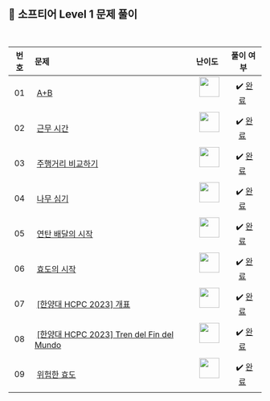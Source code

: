 ## 📂 소프티어 Level 1 문제 풀이

<br>

| **번호** | **문제** | **난이도** | **풀이 여부** |
|:--------:|:--------|:----------:|:-----------:|
| 01 | &nbsp;[A+B](https://softeer.ai/practice/6295)&nbsp;&nbsp; | &nbsp;&nbsp;<img src="https://github.com/yuuforest/Baekjoon/assets/97596022/02b28ded-9d18-4c60-a75b-3b112d11d941" width="40"/>&nbsp;&nbsp; | &nbsp;✔️ [완료](https://github.com/yuuforest/Softeer/blob/main/python/Level%201/A%2BB.py)&nbsp; |
| 02 | &nbsp;[근무 시간](https://softeer.ai/practice/6254)&nbsp;&nbsp; | &nbsp;&nbsp;<img src="https://github.com/yuuforest/Baekjoon/assets/97596022/02b28ded-9d18-4c60-a75b-3b112d11d941" width="40"/>&nbsp;&nbsp; | &nbsp;✔️ [완료](https://github.com/yuuforest/Softeer/blob/main/python/Level%201/%EA%B7%BC%EB%AC%B4%20%EC%8B%9C%EA%B0%84.py)&nbsp; |
| 03 | &nbsp;[주행거리 비교하기](https://softeer.ai/practice/6253)&nbsp;&nbsp; | &nbsp;&nbsp;<img src="https://github.com/yuuforest/Baekjoon/assets/97596022/02b28ded-9d18-4c60-a75b-3b112d11d941" width="40"/>&nbsp;&nbsp; | &nbsp;✔️ [완료](https://github.com/yuuforest/Softeer/blob/main/python/Level%201/%EC%A3%BC%ED%96%89%EA%B1%B0%EB%A6%AC%20%EB%B9%84%EA%B5%90%ED%95%98%EA%B8%B0.py)&nbsp; |
| 04 | &nbsp;[나무 심기](https://softeer.ai/practice/7353)&nbsp;&nbsp; | &nbsp;&nbsp;<img src="https://github.com/yuuforest/Baekjoon/assets/97596022/02b28ded-9d18-4c60-a75b-3b112d11d941" width="40"/>&nbsp;&nbsp; | &nbsp;✔️ [완료](https://github.com/yuuforest/Softeer/blob/main/python/Level%201/%EB%82%98%EB%AC%B4%20%EC%8B%AC%EA%B8%B0.py)&nbsp; |
| 05 | &nbsp;[연탄 배달의 시작](https://softeer.ai/practice/7626)&nbsp;&nbsp; | &nbsp;&nbsp;<img src="https://github.com/yuuforest/Baekjoon/assets/97596022/02b28ded-9d18-4c60-a75b-3b112d11d941" width="40"/>&nbsp;&nbsp; | &nbsp;✔️ [완료](https://github.com/yuuforest/Softeer/blob/main/python/Level%201/%EC%97%B0%ED%83%84%20%EB%B0%B0%EB%8B%AC%EC%9D%98%20%EC%8B%9C%EC%9E%91.py)&nbsp; |
| 06 | &nbsp;[효도의 시작](https://softeer.ai/practice/7724)&nbsp;&nbsp; | &nbsp;&nbsp;<img src="https://github.com/yuuforest/Baekjoon/assets/97596022/02b28ded-9d18-4c60-a75b-3b112d11d941" width="40"/>&nbsp;&nbsp; | &nbsp;✔️ [완료](https://github.com/yuuforest/Softeer/blob/main/python/Level%201/%ED%9A%A8%EB%8F%84%EC%9D%98%20%EC%8B%9C%EC%9E%91.py)&nbsp; |
| 07 | &nbsp;[[한양대 HCPC 2023] 개표](https://softeer.ai/practice/7698)&nbsp;&nbsp; | &nbsp;&nbsp;<img src="https://github.com/yuuforest/Baekjoon/assets/97596022/02b28ded-9d18-4c60-a75b-3b112d11d941" width="40"/>&nbsp;&nbsp; | &nbsp;✔️ [완료](https://github.com/yuuforest/Softeer/blob/main/python/Level%201/%5B%ED%95%9C%EC%96%91%EB%8C%80%20HCPC%202023%5D%20%EA%B0%9C%ED%91%9C.py)&nbsp; |
| 08 | &nbsp;[[한양대 HCPC 2023] Tren del Fin del Mundo](https://softeer.ai/practice/7695)&nbsp;&nbsp; | &nbsp;&nbsp;<img src="https://github.com/yuuforest/Baekjoon/assets/97596022/02b28ded-9d18-4c60-a75b-3b112d11d941" width="40"/>&nbsp;&nbsp; | &nbsp;✔️ [완료](https://github.com/yuuforest/Softeer/blob/main/python/Level%201/%5B%ED%95%9C%EC%96%91%EB%8C%80%20HCPC%202023%5D%20Tren%20del%20Fin%20del%20Mundo.py)&nbsp; |
| 09 | &nbsp;[위험한 효도](https://softeer.ai/practice/7368)&nbsp;&nbsp; | &nbsp;&nbsp;<img src="https://github.com/yuuforest/Baekjoon/assets/97596022/02b28ded-9d18-4c60-a75b-3b112d11d941" width="40"/>&nbsp;&nbsp; | &nbsp;✔️ [완료](https://github.com/yuuforest/Softeer/blob/main/python/Level%201/%EC%9C%84%ED%97%98%ED%95%9C%20%ED%9A%A8%EB%8F%84.py)&nbsp; |
